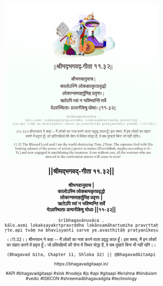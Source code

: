 <img src="../../asset/BG_11_32.png"/>
<center><h2>||श्रीमद्‍भगवद्‍-गीता ११.३२||</h2>
<h3>श्रीभगवानुवाच |<br/>कालोऽस्मि लोकक्षयकृत्प्रवृद्धो<br/>लोकान्समाहर्तुमिह प्रवृत्तः |<br/>ऋतेऽपि त्वां न भविष्यन्ति सर्वे<br/>येऽवस्थिताः प्रत्यनीकेषु योधाः ||११-३२||</h3>
<pre>śrībhagavānuvāca .<br/>kālo.asmi lokakṣayakṛtpravṛddho lokānsamāhartumiha pravṛttaḥ .<br/>ṛte.api tvāṃ na bhaviṣyanti sarve ye.avasthitāḥ pratyanīkeṣu yodhāḥ ||11-32||</pre>
<p>।।11.32।। श्रीभगवान् ने कहा -- मैं लोकों का नाश करने वाला प्रवृद्ध काल हूँ। इस समय, मैं इन लोकों का संहार करने में प्रवृत्त हूँ। जो प्रतिपक्षियों की सेना में स्थित योद्धा हैं, वे सब तुम्हारे बिना भी नहीं रहेंगे।।</p>
<pre>(Bhagavad Gita, Chapter 11, Shloka 32) || @BhagavadGitaApi</pre><p>https://bhagavadgitaapi.in/</p><p>#API #bhagavadgitaapi #slok #nodejs #js #api #gitaapi #krishna #hinduism #vedic #ISKCON #shreemadbhagavadgita #technology</p></center>